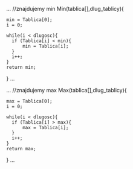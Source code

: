 ...
//znajdujemy min
Min(tablica[],dlug_tablicy){
    
    min = Tablica[0];
    i = 0;
  
    while(i < dlugosc){
      if (Tablica[i] < min){
          min = Tablica[i];
      }
      i++;
    }
    return min;

}
...

...
//znajdujemy max
Max(tablica[],dlug_tablicy){
    
    max = Tablica[0];
    i = 0;
  
    while(i < dlugosc){
      if (Tablica[i] > max){
          max = Tablica[i];
      }
      i++;
    }
    return max;

}
...
